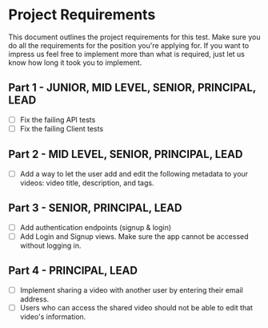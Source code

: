 # Project Requirements

This document outlines the project requirements for this test. Make sure you do all the requirements for the position you're applying for. If you want to impress us feel free to implement more than what is required, just let us know how long it took you to implement.

## Part 1 - JUNIOR, MID LEVEL, SENIOR, PRINCIPAL, LEAD

- [ ] Fix the failing API tests
- [ ] Fix the failing Client tests

## Part 2 - MID LEVEL, SENIOR, PRINCIPAL, LEAD

- [ ] Add a way to let the user add and edit the following metadata to your videos: video title, description, and tags.

## Part 3 - SENIOR, PRINCIPAL, LEAD

- [ ] Add authentication endpoints (signup & login)
- [ ] Add Login and Signup views. Make sure the app cannot be accessed without logging in.

## Part 4 - PRINCIPAL, LEAD

- [ ] Implement sharing a video with another user by entering their email address.
- [ ] Users who can access the shared video should not be able to edit that video's information.
